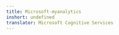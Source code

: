 ```yaml
---
title: Microsoft-myanalytics
inshort: undefined
translator: Microsoft Cognitive Services
---
```




